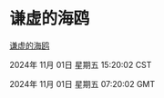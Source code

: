 # 谦虚的海鸥
[谦虚的海鸥](http://219.139.197.74:56308/qxdho/course/base/hotlink/index.php)

2024年 11月 01日 星期五 15:20:02 CST

2024年 11月 01日 星期五 07:20:02 GMT

